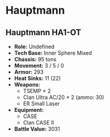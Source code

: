 # Hauptmann
## Hauptmann HA1-OT
- **Role:** Undefined
- **Tech Base:** Inner Sphere Mixed
- **Chassis:** 95 tons
- **Movement:** 3 / 5 / 0
- **Armor:** 293
- **Heat Sinks:** 11 (22)
- **Weapons:**
  - TSEMP × 2
  - Clan Ultra AC/20 × 2 (ammo: 30)
  - ER Small Laser
- **Equipment:**
  - CASE
  - Clan CASE II
- **Battle Value:** 3031

